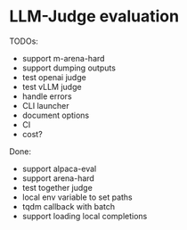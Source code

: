 # LLM-Judge evaluation

TODOs:
* support m-arena-hard
* support dumping outputs
* test openai judge
* test vLLM judge
* handle errors
* CLI launcher
* document options
* CI
* cost?

Done:
* support alpaca-eval
* support arena-hard
* test together judge
* local env variable to set paths
* tqdm callback with batch
* support loading local completions

